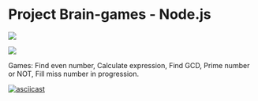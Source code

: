 # Project Brain-games - Node.js

<a href="https://codeclimate.com/github/codeclimate/codeclimate/maintainability"><img src="https://api.codeclimate.com/v1/badges/a99a88d28ad37a79dbf6/maintainability" /></a>

<a href="https://codeclimate.com/github/codeclimate/codeclimate/test_coverage"><img src="https://api.codeclimate.com/v1/badges/a99a88d28ad37a79dbf6/test_coverage" /></a>

Games: Find even number, Calculate expression, Find GCD, Prime number or NOT, Fill miss number in progression.

[![asciicast](https://asciinema.org/a/7RJlYpZSDIjTRfLyx0yZIk2Nl.svg)](https://asciinema.org/a/7RJlYpZSDIjTRfLyx0yZIk2Nl)
